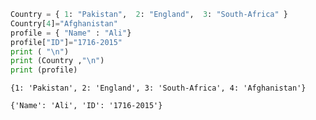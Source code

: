 

```python
Country = { 1: "Pakistan",  2: "England",  3: "South-Africa" }
Country[4]="Afghanistan"
profile = { "Name" : "Ali"}
profile["ID"]="1716-2015"
print ( "\n")
print (Country ,"\n")
print (profile)
```

    
    
    {1: 'Pakistan', 2: 'England', 3: 'South-Africa', 4: 'Afghanistan'} 
    
    {'Name': 'Ali', 'ID': '1716-2015'}
    
